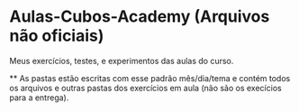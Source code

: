 # Aulas-Cubos-Academy (Arquivos não oficiais)

Meus exercícios, testes, e experimentos das aulas do curso.

 ** As pastas estão escritas com esse padrão mês/dia/tema e contém todos os arquivos e outras pastas dos exercícios em aula (não são os execícios para a entrega).
